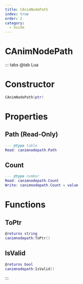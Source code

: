 ```yaml
---
title: CAnimNodePath
index: true
order: 2
category:
  - Guide
---
```


# CAnimNodePath

::: tabs
@tab Lua
# Constructor
```lua
CAnimNodePath(ptr)
```
# Properties
## Path (Read-Only)
```lua
--- @type table
Read: canimnodepath.Path
```
## Count 
```lua
--- @type number
Read: canimnodepath.Count
Write: canimnodepath.Count = value
```
# Functions
## ToPtr
```lua
@returns string
canimnodepath:ToPtr()
```
## IsValid
```lua
@returns bool
canimnodepath:IsValid()
```

:::